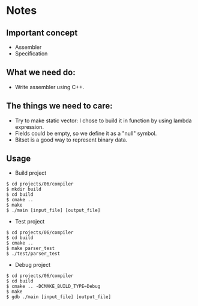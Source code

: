# Notes

## Important concept
- Assembler
- Specification

## What we need do:
- Write assembler using C++.

## The things we need to care:
- Try to make static vector: I chose to build it in function by using lambda expression.
- Fields could be empty, so we define it as a "null" symbol.
- Bitset is a good way to represent binary data.

## Usage
- Build project

```shell
$ cd projects/06/compiler
$ mkdir build
$ cd build
$ cmake ..
$ make 
$ ./main [input_file] [output_file]
```

- Test project

```shell
$ cd projects/06/compiler
$ cd build
$ cmake ..
$ make parser_test 
$ ./test/parser_test
```

- Debug project

```shell
$ cd projects/06/compiler
$ cd build
$ cmake .. -DCMAKE_BUILD_TYPE=Debug
$ make 
$ gdb ./main [input_file] [output_file]
```